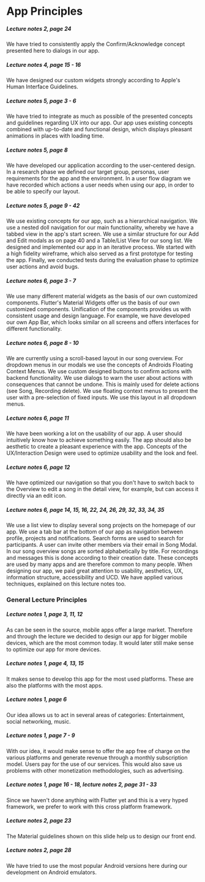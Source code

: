 # App Principles

##### Lecture notes 2, page 24

We have tried to consistently apply the Confirm/Acknowledge concept presented here to dialogs in our app.

##### Lecture notes 4, page 15 - 16

We have designed our custom widgets strongly according to Apple's Human Interface Guidelines.

##### Lecture notes 5, page 3 - 6

We have tried to integrate as much as possible of the presented concepts and guidelines regarding UX into our app. Our app uses existing concepts combined with up-to-date and functional design, which displays pleasant animations in places with loading time.

##### Lecture notes 5, page 8

We have developed our application according to the user-centered design. In a research phase we defined our target group, personas, user requirements for the app and the environment. In a user flow diagram we have recorded which actions a user needs when using our app, in order to be able to specify our layout. 

##### Lecture notes 5, page 9 - 42

We use existing concepts for our app, such as a hierarchical navigation. We use a nested doll navigation for our main functionality, whereby we have a tabbed view in the app's start screen. We use a similar structure for our Add and Edit modals as on page 40 and a Table/List View for our song list. We designed and implemented our app in an iterative process. We started with a high fidelity wireframe, which also served as a first prototype for testing the app. Finally, we conducted tests during the evaluation phase to optimize user actions and avoid bugs.

##### Lecture notes 6, page 3 - 7

We use many different material widgets as the basis of our own customized components. Flutter's Material Widgets offer us the basis of our own customized components. Unification of the components provides us with consistent usage and design language. For example, we have developed our own App Bar, which looks similar on all screens and offers interfaces for different functionality.

##### Lecture notes 6, page 8 - 10

We are currently using a scroll-based layout in our song overview. For dropdown menus in our modals we use the concepts of Androids Floating Context Menus. We use custom designed buttons to confirm actions with backend functionality. We use dialogs to warn the user about actions with consequences that cannot be undone. This is mainly used for delete actions (see Song, Recording delete). We use floating context menus to present the user with a pre-selection of fixed inputs. We use this layout in all dropdown menus.

##### Lecture notes 6, page 11

We have been working a lot on the usability of our app. A user should intuitively know how to achieve something easily. The app should also be aesthetic to create a pleasant experience with the app. Concepts of the UX/Interaction Design were used to optimize usability and the look and feel.

##### Lecture notes 6, page 12

We have optimized our navigation so that you don't have to switch back to the Overview to edit a song in the detail view, for example, but can access it directly via an edit icon.

##### Lecture notes 6, page 14, 15, 16, 22, 24, 26, 29, 32, 33, 34, 35

We use a list view to display several song projects on the homepage of our app. We use a tab bar at the bottom of our app as navigation between profile, projects and notifications. Search forms are used to search for participants. A user can invite other members via their email in Song Modal. In our song overview songs are sorted alphabetically by title. For recordings and messages this is done according to their creation date. These concepts are used by many apps and are therefore common to many people. When designing our app, we paid great attention to usability, aesthetics, UX, information structure, accessibility and UCD. We have applied various techniques, explained on this lecture notes too.

### General Lecture Principles

##### Lecture notes 1, page 3, 11, 12

As can be seen in the source, mobile apps offer a large market. Therefore and through the lecture we decided to design our app for bigger mobile devices, which are the most common today. It would later still make sense to optimize our app for more devices.

##### Lecture notes 1, page 4, 13, 15

It makes sense to develop this app for the most used platforms. These are also the platforms with the most apps. 

##### Lecture notes 1, page 6

Our idea allows us to act in several areas of categories: Entertainment, social networking, music.

##### Lecture notes 1, page 7 - 9

With our idea, it would make sense to offer the app free of charge on the various platforms and generate revenue through a monthly subscription model. Users pay for the use of our services. This would also save us problems with other monetization methodologies, such as advertising.

##### Lecture notes 1, page 16 - 18, lecture notes 2, page 31 - 33

Since we haven't done anything with Flutter yet and this is a very hyped framework, we prefer to work with this cross platform framework.

##### Lecture notes 2, page 23

The Material guidelines shown on this slide help us to design our front end.

##### Lecture notes 2, page 28

We have tried to use the most popular Android versions here during our development on Android emulators.